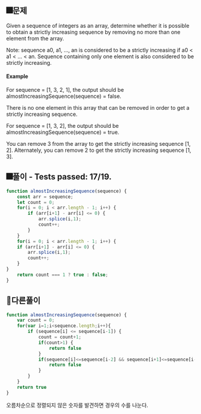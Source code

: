 ## 🎆문제
Given a sequence of integers as an array, determine whether it is possible to obtain a strictly increasing sequence by removing no more than one element from the array.

Note: sequence a0, a1, ..., an is considered to be a strictly increasing if a0 < a1 < ... < an. Sequence containing only one element is also considered to be strictly increasing.

#### Example

For sequence = [1, 3, 2, 1], the output should be
almostIncreasingSequence(sequence) = false.

There is no one element in this array that can be removed in order to get a strictly increasing sequence.

For sequence = [1, 3, 2], the output should be
almostIncreasingSequence(sequence) = true.

You can remove 3 from the array to get the strictly increasing sequence [1, 2]. Alternately, you can remove 2 to get the strictly increasing sequence [1, 3].

## 🎆풀이 - Tests passed: 17/19.
```js
function almostIncreasingSequence(sequence) {
    const arr = sequence;
    let count = 0;
    for(i = 0; i < arr.length - 1; i++) {
        if (arr[i+1] - arr[i] <= 0) {
            arr.splice(i,1);
            count++;
        }
    }
    for(i = 0; i < arr.length - 1; i++) {
    if (arr[i+1] - arr[i] <= 0) {
        arr.splice(i,1);
        count++;
    }
}
    return count === 1 ? true : false;
}
```

## 🎇다른풀이
```js
function almostIncreasingSequence(sequence) {
    var count = 0;
    for(var i=1;i<sequence.length;i++){
        if (sequence[i] <= sequence[i-1]) {
            count = count+1;
            if(count>1) {
                return false
            }
            if(sequence[i]<=sequence[i-2] && sequence[i+1]<=sequence[i-1]) {
                return false
            }
        }
    }
    return true
}
```
오름차순으로 정렬되지 않은 숫자를 발견하면 경우의 수를 나눈다.
